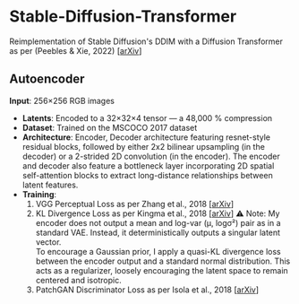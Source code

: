 # Stable-Diffusion-Transformer
Reimplementation of Stable Diffusion's DDIM with a Diffusion Transformer as per (Peebles & Xie, 2022) [[arXiv](https://arxiv.org/abs/2212.09748)]

## **Autoencoder**
**Input**: 
    256×256 RGB images  
- **Latents**:
    Encoded to a 32×32×4 tensor — a 48,000 % compression
- **Dataset**:
    Trained on the MSCOCO 2017 dataset  
- **Architecture**:
    Encoder, Decoder architecture featuring resnet-style residual blocks, followed by either 2x2 bilinear upsampling (in the decoder) or a 2-strided 2D convolution (in the encoder). The encoder and decoder also         feature a bottleneck layer incorporating 2D spatial self-attention blocks to extract long-distance relationships between latent features.
- **Training**:
    1) VGG Perceptual Loss as per Zhang et al., 2018 [[arXiv](https://arxiv.org/abs/1801.03924)]
    2) KL Divergence Loss as per Kingma et al., 2018 [[arXiv](https://arxiv.org/abs/1312.6114)]
       ⚠️ Note: My encoder does not output a mean and log-var (μ, logσ²) pair as in a standard VAE. Instead, it deterministically outputs a singular latent vector.  
          To encourage a Gaussian prior, I apply a quasi-KL divergence loss between the encoder output and a standard normal distribution. This acts as a regularizer, loosely encouraging the latent space to remain            centered and isotropic.
    3) PatchGAN Discriminator Loss as per Isola et al., 2018 [[arXiv](https://arxiv.org/pdf/1611.07004)]
